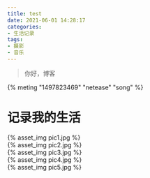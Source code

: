 ```yaml
---
title: test
date: 2021-06-01 14:28:17
categories:
- 生活记录
tags:
- 摄影
- 音乐
---
```


> 你好，博客

{% meting "1497823469" "netease" "song" %}
# 记录我的生活
{% asset_img pic1.jpg %}
<br/>
{% asset_img pic2.jpg %}
<br/>
{% asset_img pic3.jpg %}
<br/>
{% asset_img pic4.jpg %}
<br/>
{% asset_img pic5.jpg %}